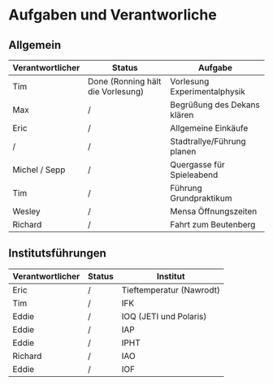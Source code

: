 Aufgaben und Verantworliche
===========================

Allgemein
---------

| Verantwortlicher	| Status				| Aufgabe			|
|-----------------------|---------------------------------------|-------------------------------|
| Tim			| Done (Ronning hält die Vorlesung)	| Vorlesung Experimentalphysik	|
| Max 			| / 					| Begrüßung des Dekans klären	|
| Eric			| / 					| Allgemeine Einkäufe		|
| / 			| /					| Stadtrallye/Führung planen	|
| Michel / Sepp 	| / 					| Quergasse für Spieleabend	|
| Tim 			| /					| Führung Grundpraktikum	|
| Wesley		| / 					| Mensa Öffnungszeiten		|
| Richard		| / 					| Fahrt zum Beutenberg		|

Institutsführungen
------------------

| Verantwortlicher	| Status				| Institut 			|
|-----------------------|---------------------------------------|-------------------------------|
| Eric			| / 					| Tieftemperatur (Nawrodt)	|
| Tim			| / 					| IFK				|
| Eddie			| / 					| IOQ (JETI und Polaris)	|
| Eddie			| / 					| IAP				|
| Eddie 		| / 					| IPHT				|
| Richard		| /					| IAO				|
| Eddie			| /					| IOF				|
